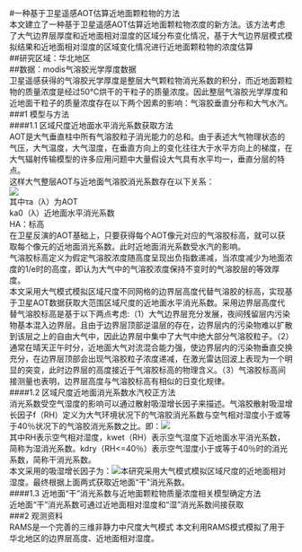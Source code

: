 #一种基于卫星遥感AOT估算近地面颗粒物的方法  
本文建立了一种基于卫星遥感AOT估算近地面颗粒物浓度的新方法。该方法考虑了大气边界层厚度和近地面相对湿度的区域分布变化情况，基于大气边界层模式模拟结果和近地面相对湿度的区域变化情况进行近地面颗粒物的浓度估算  
##研究区域：华北地区  
##数据：modis气溶胶光学厚度数据  
卫星遥感获得的气溶胶光学厚度是整层大气颗粒物消光系数的积分，而近地面颗粒物的质量浓度是经过50℃烘干的干粒子的质量浓度。因此整层气溶胶光学厚度和近地面干粒子的质量浓度存在以下两个因素的影响：气溶胶垂直分布和大气水汽。  
###1 模型与方法  
####1.1 区域尺度近地面水平消光系数获取方法  
AOT是大气垂直柱中所有气溶胶粒子消光能力的总和。由于表述大气物理状态的气压，大气温度，大气湿度，在垂直方向上的变化往往大于水平方向上的梯度，在大气辐射传输模型的许多应用问题中大量假设大气具有水平均一，垂直分层的特点。  
这样大气整层AOT与近地面气溶胶消光系数存在以下关系：  
![](https://i.imgur.com/bKCgMfk.png)  
其中τa（λ）为AOT  
ka0（λ）近地面水平消光系数  
HA：标高  
在卫星反演的AOT基础上，只要获得每个AOT像元对应的气溶胶标高，就可以获取每个像元的近地面消光系数。此时近地面消光系数受水汽的影响。  
气溶胶标高定义为假定气溶胶浓度随高度呈现出负指数递减，当浓度减少为地面浓度的1/e时的高度，即认为大气中的气溶胶浓度保持不变时的气溶胶层的等效厚度。  
本文采用大气模式模拟区域尺度不同网格的边界层高度代替气溶胶的标高，实现基于卫星AOT数据获取大范围区域尺度的近地面水平消光系数。采用边界层高度代替气溶胶标高是基于以下两点考虑:（1）大气边界层充分发展，夜间残留层内污染物基本混入边界层。且由于边界层顶部逆温层的存在，边界层内的污染物难以扩散到该层之上的自由大气中，因此边界层中集中了大气中绝大部分气溶胶粒子。（2）通常在晴天正午时分，近地面大气对流混合能力强，使边界层内的污染物垂直交换充分，在边界层顶部会出现气溶胶粒子浓度递减，在激光雷达回波上表现为一个明显的突变，此时边界层的高度接近于气溶胶标高的物理含义。（3）气溶胶标高间接测量也表明，边界层高度与气溶胶标高有相似的日变化规律。  
####1.2 区域尺度近地面消光系数水汽校正方法  
消光系数受空气湿度的影响可以通过散射吸湿增长因子来描述。气溶胶散射吸湿增长因子f（RH）定义为大气环境状况下的气溶胶消光系数与空气相对湿度小于或等于40％状况下的气溶胶消光系数之比。即：![](https://i.imgur.com/vW3Ckoe.png)  
其中RH表示空气相对湿度，kwet（RH）表示空气湿度下近地面水平消光系数，简称为湿消光系数。kdry（RH<=40％）表示空气湿度小于或等于40％时的消光系数，简称干消光系数。  
本文采用的吸湿增长因子为：![](https://i.imgur.com/fS88q1k.png)本研究采用大气模式模拟区域尺度的近地面相对湿度。最终根据上面两式获取近地面“干”消光系数。  
####1.3 近地面“干”消光系数与近地面颗粒物质量浓度相关模型确定方法  
近地面“干”消光系数可通过近地面相对湿度和“湿”消光系数间接获取  
###2 观测资料  
RAMS是一个完善的三维非静力中尺度大气模式
本文利用RAMS模式模拟了用于华北地区的边界层高度、近地面相对湿度。  
  
